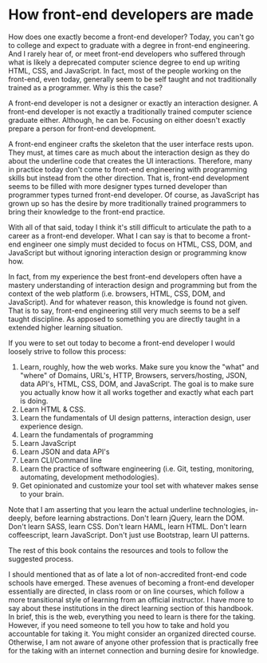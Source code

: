 # How front-end developers are made

How does one exactly become a front-end developer? Today, you can't go to college and expect to graduate with a degree in front-end engineering. And I rarely hear of, or meet front-end developers who suffered through what is likely a deprecated computer science degree to end up writing HTML, CSS, and JavaScript. In fact, most of the people working on the front-end, even today, generally seem to be self taught and not traditionally trained as a programmer. Why is this the case? 

A front-end developer is not a designer or exactly an interaction designer. A front-end developer is not exactly a traditionally trained computer science graduate either. Although, he can be. Focusing on either doesn't exactly prepare a person for front-end development.

A front-end engineer crafts the skeleton that the user interface rests upon. They must, at times care as much about the interaction design as they do about the underline code that creates the UI interactions. Therefore, many in practice today don't come to front-end engineering with programming skills but instead from the other direction. That is, front-end development seems to be filled with more designer types turned developer than programmer types turned front-end developer. Of course, as JavaScript has grown up so has the desire by more traditionally trained programmers to bring their knowledge to the front-end practice.

With all of that said, today I think it's still difficult to articulate the path to a career as a front-end developer. What I can say is that to become a front-end engineer one simply must decided to focus on HTML, CSS, DOM, and JavaScript but without ignoring interaction design or programming know how.

In fact, from my experience the best front-end developers often have a mastery understanding of interaction design and programming but from the context of the web platform (i.e. browsers, HTML, CSS, DOM, and JavaScript). And for whatever reason, this knowledge is found not given. That is to say, front-end engineering still very much seems to be a self taught discipline. As apposed to something you are directly taught in a extended higher learning situation.

If you were to set out today to become a front-end developer I would loosely strive to follow this process:

1. Learn, roughly, how the web works. Make sure you know the "what" and "where" of Domains, URL's, HTTP, Browsers, servers/hosting, JSON, data API's, HTML, CSS, DOM, and JavaScript. The goal is to make sure you actually know how it all works together and exactly what each part is doing.
2. Learn HTML & CSS.
3. Learn the fundamentals of UI design patterns, interaction design, user experience design.
4. Learn the fundamentals of programming
5. Learn JavaScript
6. Learn JSON and data API's
7. Learn CLI/Command line
8. Learn the practice of software engineering (i.e. Git, testing, monitoring, automating, development methodologies).
9. Get opinionated and customize your tool set with whatever makes sense to your brain.

Note that I am asserting that you learn the actual underline technologies, in-deeply, before learning abstractions. Don't learn jQuery, learn the DOM. Don't learn SASS, learn CSS. Don't learn HAML, learn HTML. Don't learn coffeescript, learn JavaScript. Don't just use Bootstrap, learn UI patterns.

The rest of this book contains the resources and tools to follow the suggested process.

I should mentioned that as of late a lot of non-accredited front-end code schools have emerged. These avenues of becoming a front-end developer essentially are directed, in class room or on line courses, which follow a more transitional style of learning from an official instructor. I have more to say about these institutions in the direct learning section of this handbook. In brief, this is the web, everything you need to learn is there for the taking. However, if you need someone to tell you how to take and hold you accountable for taking it. You might consider an organized directed course. Otherwise, I am not aware of anyone other profession that is practically free for the taking with an internet connection and burning desire for knowledge.























 






